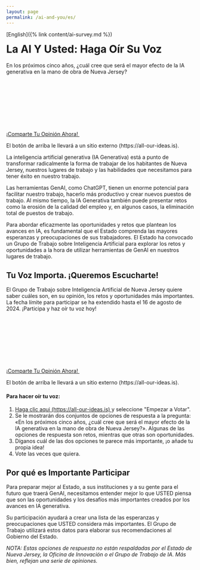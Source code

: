 ```yaml
---
layout: page
permalink: /ai-and-you/es/
---
```


[English]({% link content/ai-survey.md %})

<h1 style="margin-top: .3em"> La AI Y Usted: Haga Oír Su Voz </h1>

<p class="font-mono-lg text-bold"> En los próximos cinco años, ¿cuál cree que será el mayor efecto de la IA generativa en la mano de obra de Nueva Jersey? </p>

<a 
  href="https://all-our-ideas.citizens.is/group/288" 
  class="usa-button" 
  rel="noreferrer"  
  target="\_blank">
¡Comparte Tu Opinión Ahora! <svg class="usa-icon" aria-hidden="true" focusable="false" role="img"> <use xlink:href="/assets/njwds/dist/img/sprite.svg#launch"></use></svg>
</a>

<p class="font-mono-3xs">El botón de arriba le llevará a un sitio externo (https://all-our-ideas.is).</p>

La inteligencia artificial generativa (IA Generativa) está a punto de transformar radicalmente la forma de trabajar de los habitantes de Nueva Jersey, nuestros lugares de trabajo y las habilidades que necesitamos para tener éxito en nuestro trabajo.

Las herramientas GenAI, como ChatGPT, tienen un enorme potencial para facilitar nuestro trabajo, hacerlo más productivo y crear nuevos puestos de trabajo. Al mismo tiempo, la IA Generativa también puede presentar retos como la erosión de la calidad del empleo y, en algunos casos, la eliminación total de puestos de trabajo.

Para abordar eficazmente las oportunidades y retos que plantean los avances en IA, es fundamental que el Estado comprenda las mayores esperanzas y preocupaciones de sus trabajadores. El Estado ha convocado un Grupo de Trabajo sobre Inteligencia Artificial para explorar los retos y oportunidades a la hora de utilizar herramientas de GenAI en nuestros lugares de trabajo.

## Tu Voz Importa. ¡Queremos Escucharte!

El Grupo de Trabajo sobre Inteligencia Artificial de Nueva Jersey quiere saber cuáles son, en su opinión, los retos y oportunidades más importantes. La fecha límite para participar se ha extendido hasta el 16 de agosto de 2024. ¡Participa y haz oír tu voz hoy!

<a 
  href="https://all-our-ideas.citizens.is/group/288" 
  class="usa-button" 
  rel="noreferrer"  
  target="\_blank">
¡Comparte Tu Opinión Ahora! <svg class="usa-icon" aria-hidden="true" focusable="false" role="img"> <use xlink:href="/assets/njwds/dist/img/sprite.svg#launch"></use></svg>
</a>

<p class="font-mono-3xs">El botón de arriba le llevará a un sitio externo (https://all-our-ideas.is).</p>

<div
  class="usa-summary-box width-tablet"
  role="region"
  aria-labelledby="summary-box-key-information"
>
  <div class="usa-summary-box__body">
    <h4 class="usa-summary-box__heading" id="summary-box-key-information">
      Para hacer oír tu voz:
    </h4>
    <div class="usa-summary-box__text">
      <ol class="usa-list">
        <li>
        <a 
          class="usa-link usa-link--external" 
          rel="noreferrer" 
          target="\_blank" 
          href="https://all-our-ideas.citizens.is/group/288"
        > 
          Haga clic aqui (https://all-our-ideas.is)
        </a> 
         y seleccione "Empezar a Votar".
    </li>
    <li>Se le mostrarán dos conjuntos de opciones de respuesta a la pregunta: «En los próximos cinco años, ¿cuál cree que será el mayor efecto de la IA generativa en la mano de obra de Nueva Jersey?». Algunas de las opciones de respuesta son retos, mientras que otras son oportunidades.</li>
    <li> Díganos cuál de las dos opciones te parece más importante, ¡o añade tu propia idea!</li>
    <li> Vote las veces que quiera. </li>
      </ol>
    </div>
  </div>
</div>

## Por qué es Importante Participar

Para preparar mejor al Estado, a sus instituciones y a su gente para el futuro que traerá GenAI, necesitamos entender mejor lo que USTED piensa que son las oportunidades y los desafíos más importantes creados por los avances en IA generativa.

Su participación ayudará a crear una lista de las esperanzas y preocupaciones que USTED considera más importantes. El Grupo de Trabajo utilizará estos datos para elaborar sus recomendaciones al Gobierno del Estado.

_NOTA: Estas opciones de respuesta no están respaldadas por el Estado de Nueva Jersey, la Oficina de Innovación o el Grupo de Trabajo de IA. Más bien, reflejan una serie de opiniones._
